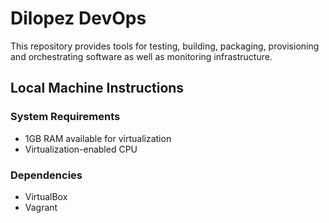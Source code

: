 #  Dilopez DevOps #
This repository provides tools for testing, building, packaging, provisioning 
and orchestrating software as well as monitoring infrastructure.

## Local Machine Instructions ##

### System Requirements ###

* 1GB RAM available for virtualization
* Virtualization-enabled CPU

### Dependencies ###

* VirtualBox
* Vagrant 
